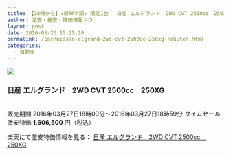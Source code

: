 ```yaml
---
title: 【18時から】★新車半額★ 限定1台！ 日産 エルグランド　2WD CVT 2500cc　250XG！
author: 激安・格安・特価情報ツウ
layout: post
date: 2016-03-26 15:25:10
permalink: /car/nissan-elgrand-2wd-cvt-2500cc-250xg-rakuten.html
categories:
  - 自動車
---
```


<div class="img-bg2 img_L">
<a href="http://hb.afl.rakuten.co.jp/hgc/14d38057.687dd27e.14d38058.7b1d4b03/?pc=http%3a%2f%2fitem.rakuten.co.jp%2ftaxnerima%2felgrnd_hngk%2f%3fscid%3daf_link_img&amp;m=http%3a%2f%2fm.rakuten.co.jp%2ftaxnerima%2fi%2f10022949%2f" target="_blank"><img src ="http://hbb.afl.rakuten.co.jp/hgb/?pc=http%3a%2f%2fthumbnail.image.rakuten.co.jp%2f%400_mall%2ftaxnerima%2fcabinet%2fshinsha%2fnissan%2felg_hngk_01.jpg%3f_ex%3d300x300&amp;m=http%3a%2f%2fthumbnail.image.rakuten.co.jp%2f%400_mall%2ftaxnerima%2fcabinet%2fshinsha%2fnissan%2felg_hngk_01.jpg%3f_ex%3d80x80" border="0"></a>
</div>

### 日産 エルグランド　2WD CVT 2500cc　250XG
<!--more-->

<br clear="all" />販売期間	2016年03月27日18時00分～2016年03月27日18時59分
タイムセール激安特価 <span class="tokka-price"><strong>1,606,500</strong></span> 円（税込）

楽天にて激安特価情報を見る： <span class="fs150p"><a href="http://hb.afl.rakuten.co.jp/hgc/144ce85d.4734cfb5.144ce85e.55a381ab/?pc=http%3a%2f%2fitem.rakuten.co.jp%2frakutenmobile%2fzenfone2laser_8gb_ss_red%2f%3fscid%3daf_link_img&amp;m=http%3a%2f%2fm.rakuten.co.jp%2frakutenmobile%2fi%2f10000133%2f" target="_blank">日産 エルグランド　2WD CVT 2500cc　250XG</a></span>
